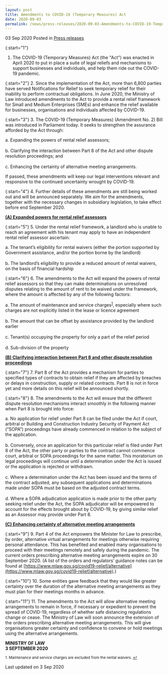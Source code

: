 ```yaml
---
layout: post
title: Amendments to COVID-19 (Temporary Measures) Act
date: 2020-09-03
permalink: /news/press-releases/2020-09-03-Amendments-to-COVID-19-Temporary-Measures-Act
---
```


03 Sep 2020 Posted in [Press releases](/news/press-releases)

{:start="1"}
1. The COVID-19 (Temporary Measures) Act (the "Act") was enacted in April 2020 to put in place a suite of legal reliefs and mechanisms to support businesses and individuals, and help them ride out the COVID-19 pandemic. 

{:start="2"}
2. Since the implementation of the Act, more than 6,800 parties have served Notifications for Relief to seek temporary relief for their inability to perform contractual obligations. In June 2020, the Ministry of Law introduced amendments to the Act to provide a rental relief framework for Small and Medium Enterprises (SMEs) and enhance the relief available for businesses, organisations and individuals affected by COVID-19.

{:start="3"}
3. The COVID-19 (Temporary Measures) (Amendment No. 2) Bill was introduced in Parliament today. It seeks to strengthen the assurance afforded by the Act through:

   a. Expanding the powers of rental relief assessors; 
<br><br>  b. Clarifying the interaction between Part 8 of the Act and other dispute resolution proceedings; and
<br><br>  c. Enhancing the certainty of alternative meeting arrangements.

   If passed, these amendments will keep our legal interventions relevant and responsive to the continued uncertainty wrought by COVID-19. 

{:start="4"}
4. Further details of these amendments are still being worked out and will be announced separately. We aim for the amendments, together with the necessary changes in subsidiary legislation, to take effect before end September 2020.

<b><u>(A) Expanded powers for rental relief assessors</u></b>

{:start="5"}
5. Under the rental relief framework, a landlord who is unable to reach an agreement with his tenant may apply to have an independent rental relief assessor ascertain:

   a. The tenant’s eligibility for rental waivers (either the portion supported by Government assistance, and/or the portion borne by the landlord)
   <br><br>b. The landlord’s eligibility to provide a reduced amount of rental waivers, on the basis of financial hardship

{:start="6"}
6. The amendments to the Act will expand the powers of rental relief assessors so that they can make determinations on unresolved disputes relating to the amount of rent to be waived under the framework, where the amount is affected by any of the following factors:

   a. The amount of maintenance and service charges<sup><a href="#fn1" id="ref1">1</a></sup>, especially where such charges are not explicitly listed in the lease or licence agreement
   <br><br>b. The amount that can be offset by assistance provided by the landlord earlier
   <br><br>c. Tenant(s) occupying the property for only a part of the relief period
   <br><br>d. Sub-division of the property 

<b><u>(B) Clarifying interaction between Part 8 and other dispute resolution proceedings</u></b>

{:start="7"}
7. Part 8 of the Act provides a mechanism for parties to specified types of contracts to obtain relief if they are affected by breaches or delays in construction, supply or related contracts. Part 8 is not in force yet and more details on this relief will be announced shortly.

{:start="8"}
8. The amendments to the Act will ensure that the different dispute resolution mechanisms interact smoothly in the following manner when Part 8 is brought into force:

   a. No application for relief under Part 8 can be filed under the Act if court, arbitral or Building and Construction Industry Security of Payment Act (“SOPA”) proceedings have already commenced in relation to the subject of the application.  
   <br>b. Conversely, once an application for this particular relief is filed under Part 8 of the Act, the other party or parties to the contract cannot commence court, arbitral or SOPA proceedings for the same matter. This moratorium on legal proceedings will continue until a determination under the Act is issued or the application is rejected or withdrawn.
   <br><br>c. Where a determination under the Act has been issued and the terms of the contract adjusted, any subsequent applications and determinations made under SOPA must be based on the adjusted contract terms.
   <br><br>d. Where a SOPA adjudication application is made prior to the other party seeking relief under the Act, the SOPA adjudicator will be empowered to account for the effects brought about by COVID-19, by giving similar relief as an Assessor may provide under Part 8. 

<b><u>(C) Enhancing certainty of alternative meeting arrangements</u></b>

{:start="9"}
9. Part 4 of the Act empowers the Minister for Law to prescribe, by order, alternative virtual arrangements for meetings otherwise requiring personal attendance. This has benefited and enabled many organisations to proceed with their meetings remotely and safely during the pandemic. The current orders prescribing alternative meeting arrangements expire on 30 September 2020. (A list of the orders and regulators’ guidance notes can be found at [https://www.mlaw.gov.sg/covid19-relief/alternative](https://www.mlaw.gov.sg/covid19-relief/alternative).)

{:start="10"}
10. Some entities gave feedback that they would like greater certainty over the duration of the alternative meeting arrangements as they must plan for their meetings months in advance. 

{:start="11"}
11. The amendments to the Act will allow alternative meeting arrangements to remain in force, if necessary or expedient to prevent the spread of COVID-19, regardless of whether safe distancing regulations change or cease. The Ministry of Law will soon announce the extension of the orders prescribing alternative meeting arrangements. This will give organisations greater certainty and confidence to convene or hold meetings using the alternative arrangements.

**MINISTRY OF LAW**
<br>**3 SEPTEMBER 2020**


<p><sup id="fn1">1. Maintenance and service charges are excluded from the rental waivers. <a href="#ref1" title="Jump back to footnote 1 in the text.">↩</a></sup></p>


<p class="right-side-updated">Last updated on 3 Sep 2020</p>
